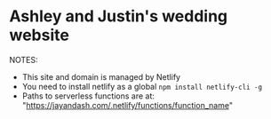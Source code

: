 # Ashley and Justin's wedding website

NOTES:

- This site and domain is managed by Netlify
- You need to install netlify as a global `npm install netlify-cli -g`
- Paths to serverless functions are at: "<https://jayandash.com/.netlify/functions/function_name>"
